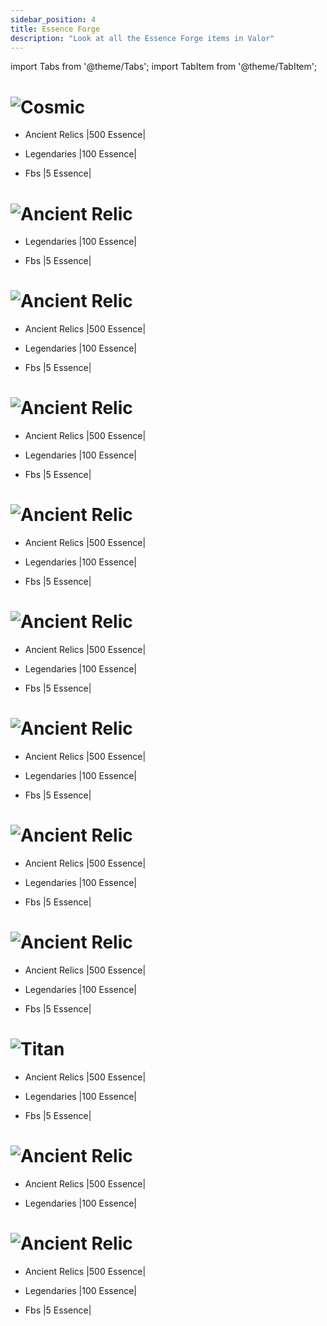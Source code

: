```yaml
---
sidebar_position: 4
title: Essence Forge
description: "Look at all the Essence Forge items in Valor"
---
```


import Tabs from '@theme/Tabs';
import TabItem from '@theme/TabItem';


<Tabs>
  <TabItem value="Cosmic" label="Cosmic" default>
    
# ![Cosmic](https://cdn.discordapp.com/attachments/1187552567295758487/1205887579778584576/CosmicHeader.png?ex=65da0153&is=65c78c53&hm=aeb170d516c979c857a9d8b76b267d19809a8306abb5cac900757c5c0bffdd2d&)


 - Ancient Relics |500 Essence|


 - Legendaries |100 Essence|


 - Fbs |5 Essence|



 </TabItem>
  <TabItem value="Divine" label="Divine">

# ![Ancient Relic](https://cdn.discordapp.com/attachments/1187552567295758487/1205891682277785630/DivineHeader.png?ex=65da0525&is=65c79025&hm=68e590037e47dc37fb1e1abfb7ff1d37cc649bb5ebf7d2c7e9440f6d4bdf8c57&)


 - Legendaries |100 Essence|


 - Fbs |5 Essence|



 </TabItem>
  <TabItem value="Elemental" label="Elemental">

# ![Ancient Relic](https://cdn.discordapp.com/attachments/1187552567295758487/1205892208486645840/ElementalHeader.png?ex=65da05a2&is=65c790a2&hm=778e8b56c92f443d83b357eacdb532baa94ba4ee3672393e15e1bf2fc9cc75ae&)


 - Ancient Relics |500 Essence|


 - Legendaries |100 Essence|


 - Fbs |5 Essence|




 </TabItem>
  <TabItem value="Fallen" label="Fallen">

# ![Ancient Relic](https://github.com/Valor-Inc/Wiki/assets/154475841/e2ab8daf-194c-4a93-9c00-d03e3c784493)


 - Ancient Relics |500 Essence|


 - Legendaries |100 Essence|


 - Fbs |5 Essence|



 </TabItem>
  <TabItem value="Madgod" label="Madgod">

# ![Ancient Relic](https://cdn.discordapp.com/attachments/1187552567295758487/1205893045904609331/MadGodHeader.png?ex=65da066a&is=65c7916a&hm=2b39f532bb5201359f86cec79177af2bc8b614d42cfce01acd0c686c3a7eb1ac&)


 - Ancient Relics |500 Essence|


 - Legendaries |100 Essence|


 - Fbs |5 Essence|



 </TabItem>
  <TabItem value="Mortal" label="Mortal" default>

# ![Ancient Relic](https://cdn.discordapp.com/attachments/1187552567295758487/1205893406153248788/MortalHeader.png?ex=65da06c0&is=65c791c0&hm=7a7363113990c84336cb5382eccc21c50734c022dfa0034e4569f7c18e4ea8df&)


 - Ancient Relics |500 Essence|


 - Legendaries |100 Essence|


 - Fbs |5 Essence|



 </TabItem>
  <TabItem value="Mystical" label="Mystical">

# ![Ancient Relic](https://cdn.discordapp.com/attachments/1187552567295758487/1205893817807667310/MysticalHeader.png?ex=65da0722&is=65c79222&hm=3d0e0d21f61048380ae9ea06364123054876c97f76e1e6a98889a477419350c0&)


 - Ancient Relics |500 Essence|


 - Legendaries |100 Essence|


 - Fbs |5 Essence|



 </TabItem>
  <TabItem value="Sidonic" label="Sidonic">

# ![Ancient Relic](https://cdn.discordapp.com/attachments/1187552567295758487/1205894161580953661/SidonicHeader.png?ex=65da0774&is=65c79274&hm=8a6ae08afa8bb738d23d25453a80315e986e7ba1eeef41dae473ac82ffec0b0f&)


 - Ancient Relics |500 Essence|


 - Legendaries |100 Essence|


 - Fbs |5 Essence|



</TabItem>
  <TabItem value="Terradian" label="Terradian">

# ![Ancient Relic](https://cdn.discordapp.com/attachments/1187552567295758487/1205894517186891796/TerradianHeader.png?ex=65da07c9&is=65c792c9&hm=bdba8a9735fa0d131a87ed9cb67726df64b6ce18651d5fb7c4fe48b0aaf33467&)


 - Ancient Relics |500 Essence|


 - Legendaries |100 Essence|


 - Fbs |5 Essence|


 </TabItem>
  <TabItem value="Titan" label="Titan">
    
# ![Titan](https://cdn.discordapp.com/attachments/1187552567295758487/1205895125969018950/TitanHeader.png?ex=65da085a&is=65c7935a&hm=db360689d8051c1a21246e8a002bc60aa8c79637af1e5b8f953b857ef375d30f&)


 - Ancient Relics |500 Essence|


 - Legendaries |100 Essence|


 - Fbs |5 Essence|



 </TabItem>
  <TabItem value="Truvixian" label="Truvixian">

# ![Ancient Relic](https://cdn.discordapp.com/attachments/1187552567295758487/1205895111771160586/TruvixianHeader.png?ex=65da0857&is=65c79357&hm=aee5a3813fcb802c7b08cc609a6cdcced0d7fbfebacc7d3d77c3f30fbf774c1e&)


 - Ancient Relics |500 Essence|


 - Legendaries |100 Essence|



 </TabItem>
  <TabItem value="Zol" label="Zol">

# ![Ancient Relic](https://cdn.discordapp.com/attachments/1187552567295758487/1205895100190949456/ZolHeader.png?ex=65da0854&is=65c79354&hm=d3ce1cd26e1ed55d97be24cbf359f0c3fae8d92a23c46d7076c5de24504de38c&)


 - Ancient Relics |500 Essence|


 - Legendaries |100 Essence|


 - Fbs |5 Essence|



</TabItem>
</Tabs>
